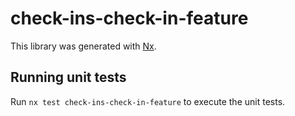 # check-ins-check-in-feature

This library was generated with [Nx](https://nx.dev).

## Running unit tests

Run `nx test check-ins-check-in-feature` to execute the unit tests.
